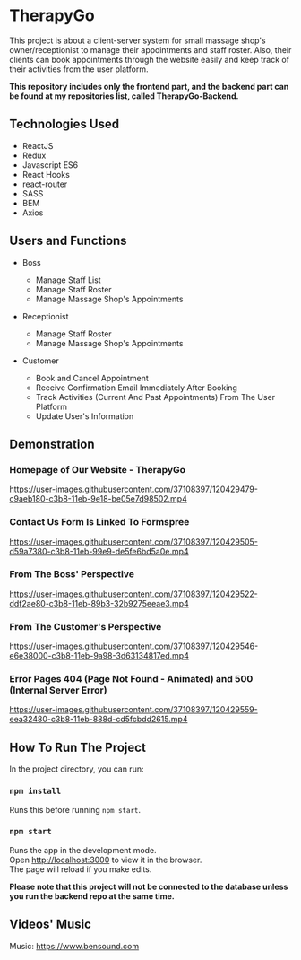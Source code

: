 # TherapyGo

This project is about a client-server system for small massage shop's owner/receptionist to manage their appointments and staff roster. Also, their clients can book appointments through the website easily and keep track of their activities from the user platform.

**This repository includes only the frontend part, and the backend part can be found at my repositories list, called TherapyGo-Backend.**

## Technologies Used
* ReactJS
* Redux
* Javascript ES6
* React Hooks
* react-router
* SASS
* BEM
* Axios

## Users and Functions
* Boss
  * Manage Staff List
  * Manage Staff Roster
  * Manage Massage Shop's Appointments
  
* Receptionist
  * Manage Staff Roster
  * Manage Massage Shop's Appointments
  
* Customer
  * Book and Cancel Appointment
  * Receive Confirmation Email Immediately After Booking
  * Track Activities (Current And Past Appointments) From The User Platform
  * Update User's Information

## Demonstration 
### **Homepage of Our Website - TherapyGo**
https://user-images.githubusercontent.com/37108397/120429479-c9aeb180-c3b8-11eb-9e18-be05e7d98502.mp4

### **Contact Us Form Is Linked To Formspree**
https://user-images.githubusercontent.com/37108397/120429505-d59a7380-c3b8-11eb-99e9-de5fe6bd5a0e.mp4

### **From The Boss' Perspective**
https://user-images.githubusercontent.com/37108397/120429522-ddf2ae80-c3b8-11eb-89b3-32b9275eeae3.mp4

### **From The Customer's Perspective**
https://user-images.githubusercontent.com/37108397/120429546-e6e38000-c3b8-11eb-9a98-3d63134817ed.mp4

### **Error Pages 404 (Page Not Found - Animated) and 500 (Internal Server Error)**
https://user-images.githubusercontent.com/37108397/120429559-eea32480-c3b8-11eb-888d-cd5fcbdd2615.mp4

## How To Run The Project

In the project directory, you can run:

### `npm install`

Runs this before running `npm start`.

### `npm start`

Runs the app in the development mode.\
Open [http://localhost:3000](http://localhost:3000) to view it in the browser.\
The page will reload if you make edits.

**Please note that this project will not be connected to the database unless you run the backend repo at the same time.**

## Videos' Music
Music: https://www.bensound.com
